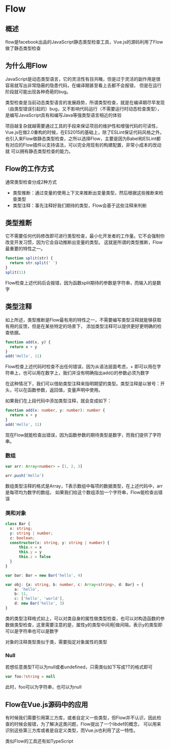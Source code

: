 # Flow
## 概述
flow是facebook出品的JavaScript静态类型检查工具，Vue.js的源码利用了Flow做了静态类型检查

## 为什么用Flow
JavaScript是动态类型语言，它的灵活性有目共睹，但是过于灵活的副作用是很容易就写出非常隐蔽的隐患代码，在编译期甚至看上去都不会报错，
但是在运行阶段就可能出现各种奇葩的bug。

类型检查是当前动态类型语言的发展趋势，所谓类型检查，就是在编译期尽早发现（由类型错误引起的）bug，又不影响代码运行（不需要运行时动态检查类型），
是编写JavaScript具有和编写Java等强类型语言相近的体验

项目越复杂就越需要通过工具的手段来保证项目的维护性和增强代码的可读性，Vue.js在做2.0重构的时候，在ES2015的基础上，除了ESLint保证代码风格之外，
也引入来Flow做静态类型检查，之所以选择Flow，主要是因为Babel和ESLint都有对应的Flow插件以支持语法，可以完全用现有的构建配置，非常小成本的改动就
可以拥有静态类型检查的能力。

## Flow的工作方式
通常类型检查分成2种方式

* 类型推断：通过变量的使用上下文来推断出变量类型，然后根据这些推断来检查类型
* 类型注释：事先注释好我们期待的类型，Flow会基于这些注释来判断

## 类型推断
它不需要任何代码修改即可进行类型检查，最小化开发者的工作量。它不会强制你改变开发习惯，因为它会自动推断出变量的类型。
这就是所谓的类型推断，Flow最重要的特性之一。

```js
function split(str) {
  return str.split(' ')
}
split(11)
```

Flow检查上述代码后会报错，因为函数split期待的参数是字符串，而输入的是数字

## 类型注释
如上所述，类型推断是Flow最有用的特性之一，不需要编写类型注释就能够获取有用的反馈，但是在某些特定的场景下，
添加类型注释可以提供更好更明确的检查依据。

```js
function add(x, y) {
  return x + y
}
add('Hello', 11)
```

Flow检查上述代码时检查不出任何错误，因为从语法层面考虑，+ 即可以用在字符串上，也可以用在数字上，我们并没有明确指出add()的参数必须为数字

在这种情况下，我们可以借助类型注释来指明期望的类型。类型注释是以冒号：开头，可以在函数参数，返回值，变量声明中使用。

如果我们在上段代码中添加类型注释，就会变成如下：
```typescript
function add(x: number, y: number): number {
  return x + y
}
add('Hello', 11)
```
现在Flow就能检查出错误，因为函数参数的期待类型是数字，而我们提供了字符串。

### 数组
```typescript
var arr: Array<number> = [1, 2, 3]

arr.push('Hello')
```
数组类型注释的格式是Array<T>，T表示数组中每项的数据类型，在上述代码中，arr是每项均为数字的数组，
如果我们给这个数组添加一个字符串，Flow能检查出错误

### 类和对象
```typescript
class Bar {
  x: string;
  y: string | number;
  z: boolean;
  constructor(x: string, y: string | number) {
      this.x = x
      this.y = y
      this.z = false
  }
}

var bar: Bar = new Bar('hello', 4)

var obj: {a: string, b: number, c: Array<string>, d: Bar} = {
    a: 'hello',
    b: 11,
    c: ['hello', 'world'],
    d: new Bar('hello', 3)
}
```
类的类型注释格式如上，可以对类自身的属性做类型检查，也可以对构造函数的参数做类型检查，这里需要注意的是，属性y的类型中间用|做间隔，表示y的类型即可以是字符串也可以是数字

对象的注释类型类似于类，需要指定对象属性的类型

### Null
若想任意类型T可以为null或者undefined，只需类似如下写成?T的格式即可
```typescript
var foo:?string = null
```
此时，foo可以为字符串，也可以为null

## Flow在Vue.js源码中的应用
有时候我们需要引用第三方库，或者自定义一些类型，但Flow并不认识，因此检查的时候会报错，为了解决这类问题，Flow提出了一个libdef的概念，
可以用来识别这些第三方库或者是自定义类型，而Vue.js也利用了这一特性。

类似Flow的工具还有如TypeScript
